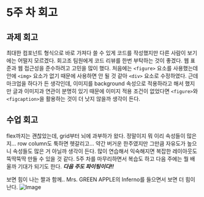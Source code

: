 # 5주 차 회고

## 과제 회고
최대한 컴포넌트 형식으로 바로 가져다 쓸 수 있게 코드를 작성했지만 다른 사람이 보기에는 어떨지 모르겠다. 회고조 팀원에게 코드 리뷰를 한번 부탁하는 것이 좋겠다.
웹 표준과 웹 접근성을 준수하려고 고민을 많이 했다. 처음에는 `<figure>` 요소를 사용했는데 안에 `<img>` 요소가 없기 때문에 사용하면 안 될 것 같아 `<div>` 요소로 수정하였다.
근데 마크업을 하다가 든 생각인데, 이미지를 background 속성으로 적용하라고 해서 했지만 글과 이미지과 연관이 분명히 있기 때문에 이미지 적용 조건이 없었다면 `<figure>`와 `<figcaption>`을 활용하는 것이 더 낫지 않을까 생각이 든다.

## 수업 회고

flex까지는 괜찮았는데, grid부터 뇌에 과부하가 왔다. 정말이지 뭐 이리 속성들이 많은지... row column도 툭하면 헷갈리고... 약간 버거운 한주였지만 그만큼 자유도가 높으니 속성들도 많은 거 아닐까 생각이 든다. 많이 연습해서 익숙해지면 복잡한 레이아웃도 뚝딱뚝딱 만들 수 있을 것 같다.
5주 차를 마무리하면서 복습도 하고 다음 주에는 뭘 배울까 기대가 되기도 한다. ***다음 주도 파이팅이다!!***

보면 힘이 나는 짤과 함께.. Mrs. GREEN APPLE의 Inferno를 들으면서 보면 더 힘이 난다.
![Image](https://github.com/user-attachments/assets/dda0752e-40c7-4ee0-828a-aca4d57a3754)